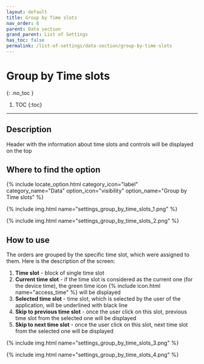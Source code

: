 ```yaml
---
layout: default
title: Group by Time slots
nav_order: 8
parent: Data section
grand_parent: List of Settings
has_toc: false
permalink: /list-of-settings/data-section/group-by-time-slots
---
```


# Group by Time slots
{: .no_toc }

1. TOC
{:toc}

---

## Description
Header with the information about time slots and controls will be displayed on the top

## Where to find the option
{% include locate_option.html category_icon="label" category_name="Data" option_icon="visibility" option_name="Group by Time slots" %}

{% include img.html name="settings_group_by_time_slots_1.png" %}

{% include img.html name="settings_group_by_time_slots_2.png" %}

## How to use
The orders are grouped by the specific time slot, which were assigned to them. Here is the description of the screen:
1. **Time slot** - block of single time slot
1. **Current time slot** - if the time slot is considered as the current one (for the device time), the green time icon <span class="text-green-200">{% include icon.html name="access_time" %}</span> will be displayed 
1. **Selected time slot** - time slot, which is selected by the user of the application, will be underlined with black line
1. **Skip to previous time slot** - once the user click on this slot, previous time slot from the selected one will be displayed
1. **Skip to next time slot** - once the user click on this slot, next time slot from the selected one will be displayed

{% include img.html name="settings_group_by_time_slots_3.png" %}

{% include img.html name="settings_group_by_time_slots_4.png" %}